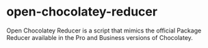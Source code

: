 # open-chocolatey-reducer
Open Chocolatey Reducer is a script that mimics the official Package Reducer available in the Pro and Business versions of Chocolatey.
